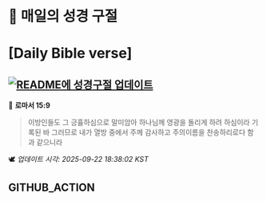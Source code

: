 # 🙏 매일의 성경 구절
# [Daily Bible verse]
## [![README에 성경구절 업데이트](https://github.com/DONGSUKA/first_test/actions/workflows/update-readme-bible.yml/badge.svg)](https://github.com/DONGSUKA/first_test/actions/workflows/update-readme-bible.yml)
<!-- START_BIBLE_VERSE -->
📖 **로마서 15:9**
> 이방인들도 그 긍휼하심으로 말미암아 하나님께 영광을 돌리게 하려 하심이라 기록된 바 그러므로 내가 열방 중에서 주께 감사하고 주의이름을 찬송하리로다 함과 같으니라

🕊️ _업데이트 시각: 2025-09-22 18:38:02 KST_
  <!-- END_BIBLE_VERSE -->
## GITHUB_ACTION
